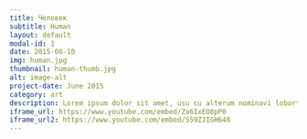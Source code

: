 ```yaml
---
title: Человек
subtitle: Human
layout: default
modal-id: 1
date: 2015-06-10
img: human.jpg
thumbnail: human-thumb.jpg
alt: image-alt
project-date: June 2015
category: art
description: Lorem ipsum dolor sit amet, usu cu alterum nominavi lobortis. At duo novum diceret. Tantas apeirian vix et, usu sanctus postulant inciderint ut, populo diceret necessitatibus in vim. Cu eum dicam feugiat noluisse.
iframe_url: https://www.youtube.com/embed/Za6IxEO8pP0
iframe_url2: https://www.youtube.com/embed/S59ZJIGH640
---
```

